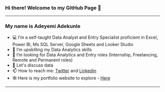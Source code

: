### Hi there! Welcome to my GitHub Page 👋
---
### My name is Adeyemi Adekunle
- 💻 I’m a self-taught Data Analyst and Entry Specialist proficient in Excel, Power BI, Ms SQL Server, Google Sheets and Looker Studio
- 🌱 I’m upskilling my Data Analytics skills
- 👯 I’m looking for Data Analytics and Entry roles (Internship, Freelancing, Remote and Permanent roles)
- 💬 Let's discuss data
- 📫 How to reach me: [Twitter](https://x.com/Ade1666) and [Linkedin](http://www.linkedin.com/in/adeyemiadekunle1)
- 🕸️ Here is my portfolio website to explore - [Here](https://adeyemi012.github.io/adeyemiadekunle.github.io/)
---

